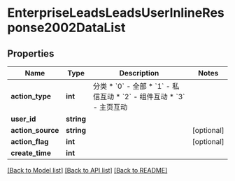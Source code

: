 # EnterpriseLeadsLeadsUserInlineResponse2002DataList

## Properties
Name | Type | Description | Notes
------------ | ------------- | ------------- | -------------
**action_type** | **int** | 分类   * &#x60;0&#x60; - 全部   * &#x60;1&#x60; - 私信互动   * &#x60;2&#x60; - 组件互动   * &#x60;3&#x60; - 主页互动 | 
**user_id** | **string** |  | 
**action_source** | **string** |  | [optional] 
**action_flag** | **int** |  | [optional] 
**create_time** | **int** |  | 

[[Back to Model list]](../README.md#documentation-for-models) [[Back to API list]](../README.md#documentation-for-api-endpoints) [[Back to README]](../README.md)

